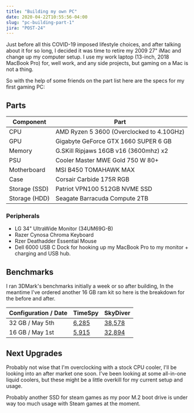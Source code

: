 ```yaml
---
title: "Building my own PC"
date: 2020-04-22T10:55:56-04:00
slug: "pc-building-part-1"
jira: "POST-24"
---
```


Just before all this COVID-19 imposed lifestyle choices, and after talking about it for so long, I decided it was time to retire my 2009 27" iMac and change up my computer setup. I use my work laptop (13-inch, 2018 MacBook Pro) for, well work, and any side projects, but gaming on a Mac is not a thing.

So with the help of some friends on the part list here are the specs for my first gaming PC:

## Parts

| Component     | Part                                      |
| ------------- | ----------------------------------------- |
| CPU           | AMD Ryzen 5 3600 (Overclocked to 4.10GHz) |
| GPU           | Gigabyte GeForce GTX 1660 SUPER 6 GB      |
| Memory        | G.SKill Ripjaws 16GB v16 (3600mhz) x2     |
| PSU           | Cooler Master MWE Gold 750 W 80+          |
| Motherboard   | MSI B450 TOMAHAWK MAX                     |
| Case          | Corsair Carbide 175R RGB                  |
| Storage (SSD) | Patriot VPN100 512GB NVME SSD             |
| Storage (HDD) | Seagate Barracuda Compute 2TB             |

### Peripherals

- LG 34" UltraWide Monitor (34UM69G-B)
- Razer Cynosa Chroma Keyboard
- Rzer Deathadder Essential Mouse
- Dell 6000 USB C Dock for hooking up my MacBook Pro to my monitor + charging and USB hub.

## Benchmarks

I ran 3DMark's benchmarks initially a week or so after building, In the meantime I've ordered another 16 GB ram kit so here is the breakdown for the before and after.

| Configuration / Date | TimeSpy                                      | SkyDiver                                    |
| -------------------- | -------------------------------------------- | ------------------------------------------- |
| 32 GB / May 5th      | [6,285](https://www.3dmark.com/spy/11868164) | [38,578](https://www.3dmark.com/sd/5911583) |
| 16 GB / May 1st      | [5,915](https://www.3dmark.com/spy/11790173) | [32,894](https://www.3dmark.com/sd/5905804) |

## Next Upgrades

Probably not wise that I'm overclocking with a stock CPU cooler, I'll be looking into an after market one soon. I've been looking at some all-in-one liquid coolers, but these might be a little overkill for my current setup and usage. 

Probably another SSD for steam games as my poor M.2 boot drive is under way too much usage with Steam games at the moment. 
